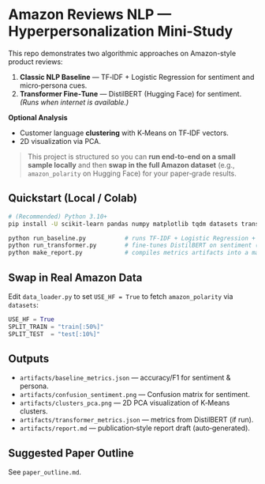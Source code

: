 
# Amazon Reviews NLP — Hyperpersonalization Mini-Study

This repo demonstrates two algorithmic approaches on Amazon-style product reviews:

1) **Classic NLP Baseline** — TF‑IDF + Logistic Regression for sentiment and micro‑persona cues.  
2) **Transformer Fine‑Tune** — DistilBERT (Hugging Face) for sentiment. *(Runs when internet is available.)*

**Optional Analysis**
- Customer language **clustering** with K‑Means on TF‑IDF vectors.
- 2D visualization via PCA.

> This project is structured so you can **run end‑to‑end on a small sample locally** and then **swap in the full Amazon dataset** (e.g., `amazon_polarity` on Hugging Face) for your paper‐grade results.

## Quickstart (Local / Colab)

```bash
# (Recommended) Python 3.10+
pip install -U scikit-learn pandas numpy matplotlib tqdm datasets transformers accelerate torch

python run_baseline.py           # runs TF‑IDF + Logistic Regression + clustering on a sample dataset
python run_transformer.py        # fine‑tunes DistilBERT on sentiment (requires internet to download model/data)
python make_report.py            # compiles metrics artifacts into a markdown report
```

## Swap in Real Amazon Data

Edit `data_loader.py` to set `USE_HF = True` to fetch `amazon_polarity` via `datasets`:
```python
USE_HF = True
SPLIT_TRAIN = "train[:50%]"
SPLIT_TEST  = "test[:10%]"
```

## Outputs
- `artifacts/baseline_metrics.json` — accuracy/F1 for sentiment & persona.
- `artifacts/confusion_sentiment.png` — Confusion matrix for sentiment.
- `artifacts/clusters_pca.png` — 2D PCA visualization of K‑Means clusters.
- `artifacts/transformer_metrics.json` — metrics from DistilBERT (if run).
- `artifacts/report.md` — publication‑style report draft (auto‑generated).

## Suggested Paper Outline
See `paper_outline.md`.
